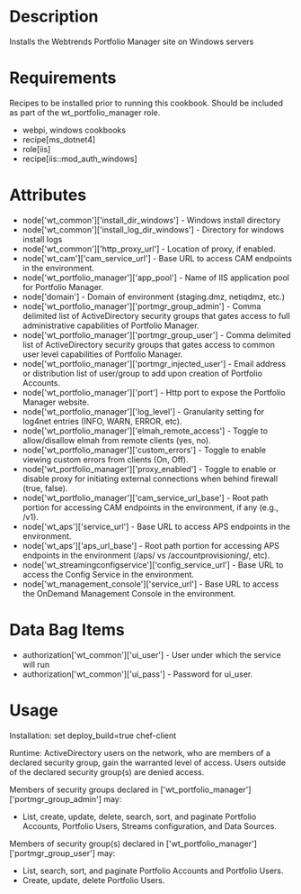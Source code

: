 Description
===========
Installs the Webtrends Portfolio Manager site on Windows servers

Requirements
============
Recipes to be installed prior to running this cookbook. Should be included as part of the wt_portfolio_manager role.

* webpi, windows cookbooks
* recipe[ms_dotnet4]
* role[iis]
* recipe[iis::mod_auth_windows]

Attributes
==========
* node['wt_common']['install_dir_windows'] - Windows install directory
* node['wt_common']['install_log_dir_windows'] - Directory for windows install logs
* node['wt_common']['http_proxy_url'] - Location of proxy, if enabled.
* node['wt_cam']['cam_service_url'] - Base URL to access CAM endpoints in the environment. 
* node['wt_portfolio_manager']['app_pool'] - Name of IIS application pool for Portfolio Manager.
* node['domain'] - Domain of environment (staging.dmz, netiqdmz, etc.)
* node['wt_portfolio_manager']['portmgr_group_admin'] - Comma delimited list of ActiveDirectory security groups that gates access to full administrative capabilities of Portfolio Manager.
* node['wt_portfolio_manager']['portmgr_group_user'] - Comma delimited list of ActiveDirectory security groups that gates access to common user level capabilities of Portfolio Manager.
* node['wt_portfolio_manager']['portmgr_injected_user'] - Email address or distribution list of user/group to add upon creation of Portfolio Accounts.
* node['wt_portfolio_manager']['port'] - Http port to expose the Portfolio Manager website.
* node['wt_portfolio_manager']['log_level'] - Granularity setting for log4net entries (INFO, WARN, ERROR, etc).
* node['wt_portfolio_manager']['elmah_remote_access'] - Toggle to allow/disallow elmah from remote clients (yes, no).
* node['wt_portfolio_manager']['custom_errors'] - Toggle to enable viewing custom errors from clients (On, Off).
* node['wt_portfolio_manager']['proxy_enabled'] - Toggle to enable or disable proxy for initiating external connections when behind firewall (true, false).
* node['wt_portfolio_manager']['cam_service_url_base'] - Root path portion for accessing CAM endpoints in the environment, if any (e.g., /v1).
* node['wt_aps']['service_url'] - Base URL to access APS endpoints in the environment.
* node['wt_aps']['aps_url_base'] - Root path portion for accessing APS endpoints in the environment (/aps/ vs /accountprovisioning/, etc).
* node['wt_streamingconfigservice']['config_service_url'] - Base URL to access the Config Service in the environment.
* node['wt_management_console']['service_url'] - Base URL to access the OnDemand Management Console in the environment.
 
Data Bag Items
===============
* authorization['wt_common']['ui_user'] - User under which the service will run
* authorization['wt_common']['ui_pass'] - Password for ui_user.

Usage
=====
Installation:
   set deploy_build=true
   chef-client

Runtime:
ActiveDirectory users on the network, who are members of a declared security group, gain the warranted level of access. Users outside of the declared security group(s) are denied access.

Members of security groups declared in ['wt_portfolio_manager']['portmgr_group_admin'] may:
  * List, create, update, delete, search, sort, and paginate Portfolio Accounts, Portfolio Users, Streams configuration, and Data Sources.

Members of security group(s) declared in ['wt_portfolio_manager']['portmgr_group_user'] may:
  * List, search, sort, and paginate Portfolio Accounts and Portfolio Users.
  * Create, update, delete Portfolio Users.

